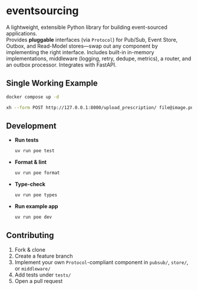 # eventsourcing

A lightweight, extensible Python library for building event-sourced applications.  
Provides **pluggable** interfaces (via `Protocol`) for Pub/Sub, Event Store, Outbox, and Read-Model stores—swap out any component by implementing the right interface. Includes built-in in-memory implementations, middleware (logging, retry, dedupe, metrics), a router, and an outbox processor. Integrates with FastAPI.

## Single Working Example

```zsh
docker compose up -d
```

```zsh
xh --form POST http://127.0.0.1:8000/upload_prescription/ file@image.png
```

## Development

- **Run tests**  
  ```bash
  uv run poe test
  ```

- **Format & lint**  
  ```bash
  uv run poe format
  ```

- **Type-check**  
  ```bash
  uv run poe types
  ```

- **Run example app**  
  ```bash
  uv run poe dev
  ```

## Contributing

1. Fork & clone
2. Create a feature branch
3. Implement your own `Protocol`-compliant component in `pubsub/`, `store/`, or `middleware/`
4. Add tests under `tests/`
5. Open a pull request  
